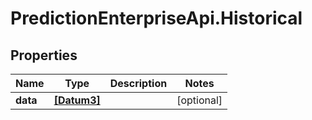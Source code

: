# PredictionEnterpriseApi.Historical

## Properties
Name | Type | Description | Notes
------------ | ------------- | ------------- | -------------
**data** | [**[Datum3]**](Datum3.md) |  | [optional] 



